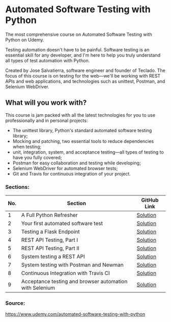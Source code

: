 # Automated Software Testing with Python

The most comprehensive course on Automated Software Testing with Python on Udemy.

Testing automation doesn't have to be painful. Software testing is an essential skill for any developer, and I'm here to help you truly understand all types of test automation with Python.

Created by Jose Salvatierra, software engineer and founder of Teclado. The focus of this course is on testing for the web—we'll be working with REST APIs and web applications, and technologies such as unittest, Postman, and Selenium WebDriver.

## What will you work with?

This course is jam packed with all the latest technologies for you to use professionally and in personal projects:

- The unittest library, Python's standard automated software testing library;
- Mocking and patching, two essential tools to reduce dependencies when testing;
- unit, integration, system, and acceptance testing—all types of testing to have you fully covered;
- Postman for easy collaboration and testing while developing;
- Selenium WebDriver for automated browser tests;
- Git and Travis for continuous integration of your project.


### Sections:

| No. | Section                                                                                                    | GitHub Link |
|-----|-----------------------------------------------------------------------------------------------------------------|-------------|
|1    |A Full Python Refresher |[Solution](https://github.com/ikostan/automation_with_python/tree/master/IntroToPython)|
|2    |Your first automated software test |[Solution](https://github.com/ikostan/automation_with_python/tree/master/blog_console_app)|
|3    |Testing a Flask Endpoint |[Solution](https://github.com/ikostan/automation_with_python/tree/master/flask_app)|
|4    |REST API Testing, Part I |[Solution](https://github.com/ikostan/automation_with_python/tree/master/starter_code_section_5)|
|5    |REST API Testing, Part II |[Solution](https://github.com/ikostan/automation_with_python/tree/master/starter_code_section_6)|
|6    |System testing a REST API |[Solution](https://github.com/ikostan/automation_with_python/tree/master/starter_code_section_7)|
|7    |System testing with Postman and Newman |[Solution](https://github.com/ikostan/automation_with_python/tree/master/starter_code_section_8)|
|8    |Continuous Integration with Travis CI |[Solution](https://github.com/ikostan/automation_with_python)|
|9    |Acceptance testing and browser automation with Selenium |[Solution](https://github.com/ikostan/automation_with_python)|

### Source: 
https://www.udemy.com/automated-software-testing-with-python

